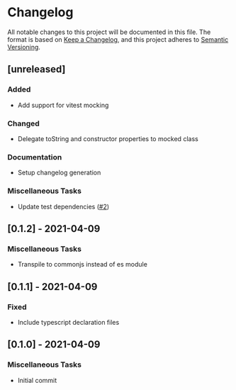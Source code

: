 # Changelog

All notable changes to this project will be documented in this file.
The format is based on [Keep a Changelog](https://keepachangelog.com/en/1.0.0/),
and this project adheres to [Semantic Versioning](https://semver.org/spec/v2.0.0.html).

## [unreleased]

### Added

- Add support for vitest mocking

### Changed

- Delegate toString and constructor properties to mocked class

### Documentation

- Setup changelog generation

### Miscellaneous Tasks

- Update test dependencies ([#2](https://github.com/maxjoehnk/proxy-mocks/issues/2))

## [0.1.2] - 2021-04-09

### Miscellaneous Tasks

- Transpile to commonjs instead of es module

## [0.1.1] - 2021-04-09

### Fixed

- Include typescript declaration files

## [0.1.0] - 2021-04-09

### Miscellaneous Tasks

- Initial commit

<!-- generated by git-cliff -->
